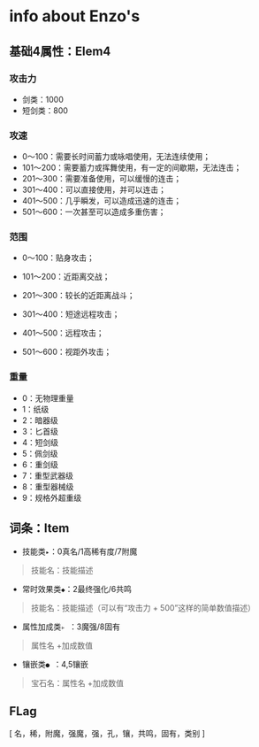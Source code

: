 # info about Enzo's 

## 基础4属性：Elem4

### 攻击力

* 剑类：1000
* 短剑类：800

### 攻速

* 0～100：需要长时间蓄力或咏唱使用，无法连续使用；
* 101～200：需要蓄力或挥舞使用，有一定的间歇期，无法连击；
* 201～300：需要准备使用，可以缓慢的连击；
* 301～400：可以直接使用，并可以连击；
* 401～500：几乎瞬发，可以造成迅速的连击；
* 501～600：一次甚至可以造成多重伤害；

### 范围

* 0～100：贴身攻击；

* 101～200：近距离交战；

* 201～300：较长的近距离战斗；

* 301～400：短途远程攻击；

* 401～500：远程攻击；

* 501～600：视距外攻击；

### 重量

* 0：无物理重量
* 1：纸级
* 2：暗器级
* 3：匕首级
* 4：短剑级
* 5：佩剑级
* 6：重剑级
* 7：重型武器级
* 8：重型器械级
* 9：规格外超重级

## 词条：Item

* 技能类`▸`：0真名/1高稀有度/7附魔
> 技能名：技能描述

* 常时效果类`◆`：2最终强化/6共鸣
> 技能名：技能描述（可以有“攻击力 + 500”这样的简单数值描述）

* 属性加成类`▹ `：3魔强/8固有
> 属性名 +加成数值 

* 镶嵌类`● `：4,5镶嵌
> 宝石名：属性名 +加成数值

## FLag

 [ 名，稀，附魔，强魔，强，孔，镶，共鸣，固有，类别 ]